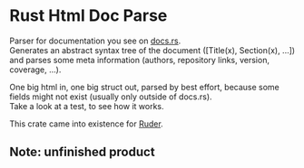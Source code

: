 # Rust Html Doc Parse

Parser for documentation you see on [docs.rs](https://docs.rs/).  
Generates an abstract syntax tree of the document ([Title(x), Section(x), ...])
and parses some meta information (authors, repository links, version, coverage, ...).

One big html in, one big struct out, parsed by best effort, because
some fields might not exist (usually only outside of docs.rs).  
Take a look at a test, to see how it works.

This crate came into existence for [Ruder](https://github.com/julianbuettner/ruder).

## Note: unfinished product
